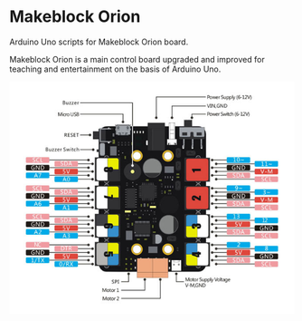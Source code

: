 # Makeblock Orion
Arduino Uno scripts for Makeblock Orion board.

Makeblock Orion is a main control board upgraded and improved for teaching and entertainment on the basis of Arduino Uno.

<img alt="MeOrion" src="https://github.com/kuba--/Arduino/blob/master/orion.jpg" />
